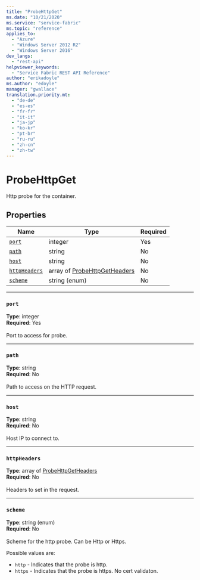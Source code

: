 ```yaml
---
title: "ProbeHttpGet"
ms.date: "10/21/2020"
ms.service: "service-fabric"
ms.topic: "reference"
applies_to: 
  - "Azure"
  - "Windows Server 2012 R2"
  - "Windows Server 2016"
dev_langs: 
  - "rest-api"
helpviewer_keywords: 
  - "Service Fabric REST API Reference"
author: "erikadoyle"
ms.author: "edoyle"
manager: "gwallace"
translation.priority.mt: 
  - "de-de"
  - "es-es"
  - "fr-fr"
  - "it-it"
  - "ja-jp"
  - "ko-kr"
  - "pt-br"
  - "ru-ru"
  - "zh-cn"
  - "zh-tw"
---
```

# ProbeHttpGet

Http probe for the container.

## Properties
| Name | Type | Required |
| --- | --- | --- |
| [`port`](#port) | integer | Yes |
| [`path`](#path) | string | No |
| [`host`](#host) | string | No |
| [`httpHeaders`](#httpheaders) | array of [ProbeHttpGetHeaders](sfclient-model-probehttpgetheaders.md) | No |
| [`scheme`](#scheme) | string (enum) | No |

____
### `port`
__Type__: integer <br/>
__Required__: Yes<br/>
<br/>
Port to access for probe.

____
### `path`
__Type__: string <br/>
__Required__: No<br/>
<br/>
Path to access on the HTTP request.

____
### `host`
__Type__: string <br/>
__Required__: No<br/>
<br/>
Host IP to connect to.

____
### `httpHeaders`
__Type__: array of [ProbeHttpGetHeaders](sfclient-model-probehttpgetheaders.md) <br/>
__Required__: No<br/>
<br/>
Headers to set in the request.

____
### `scheme`
__Type__: string (enum) <br/>
__Required__: No<br/>
<br/>
Scheme for the http probe. Can be Http or Https.



Possible values are: 

  - `http` - Indicates that the probe is http.
  - `https` - Indicates that the probe is https. No cert validaton.


